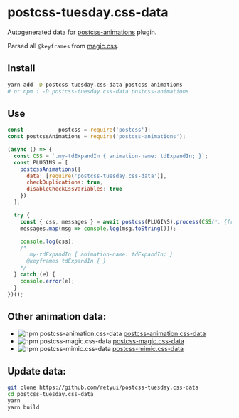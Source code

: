 # postcss-tuesday.css-data

Autogenerated data for [postcss-animations](https://github.com/retyui/postcss-animations) plugin.

Parsed all `@keyframes` from [magic.css](https://minimamente.com/example/magic_animations/).

## Install

```bash
yarn add -D postcss-tuesday.css-data postcss-animations
# or npm i -D postcss-tuesday.css-data postcss-animations
```

## Use

```js
const           postcss = require('postcss');
const postcssAnimations = require('postcss-animations');

(async () => {
  const CSS = `.my-tdExpandIn { animation-name: tdExpandIn; }`;
  const PLUGINS = [
    postcssAnimations({
      data: [require('postcss-tuesday.css-data')],
      checkDuplications: true,
      disableCheckCssVariables: true
    })
  ];

  try {
    const { css, messages } = await postcss(PLUGINS).process(CSS/*, {from,to}*/);
    messages.map(msg => console.log(msg.toString()));

    console.log(css);
    /*
      .my-tdExpandIn { animation-name: tdExpandIn; }
      @keyframes tdExpandIn { }
    */
  } catch (e) {
    console.error(e);
  }
})();
```

## Other animation data:

* ![npm postcss-animation.css-data](https://img.shields.io/npm/dm/postcss-animation.css-data.svg) [postcss-animation.css-data](https://github.com/retyui/postcss-animation.css-data)
* ![npm postcss-magic.css-data](https://img.shields.io/npm/dm/postcss-magic.css-data.svg) [postcss-magic.css-data](https://github.com/retyui/postcss-magic.css-data)
* ![npm postcss-mimic.css-data](https://img.shields.io/npm/dm/postcss-mimic.css-data.svg) [postcss-mimic.css-data](https://github.com/retyui/postcss-mimic.css-data)

## Update data:

```bash
git clone https://github.com/retyui/postcss-tuesday.css-data
cd postcss-tuesday.css-data
yarn
yarn build
```